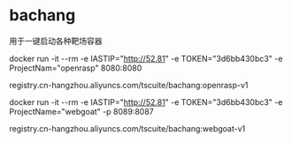 # bachang

用于一键启动各种靶场容器


docker run -it --rm -e IASTIP="http://52.81" -e TOKEN="3d6bb430bc3" -e ProjectNam="openrasp"  8080:8080

registry.cn-hangzhou.aliyuncs.com/tscuite/bachang:openrasp-v1



docker run -it --rm -e IASTIP="http://52.81" -e TOKEN="3d6bb430bc3" -e ProjectName="webgoat" -p 8089:8087

registry.cn-hangzhou.aliyuncs.com/tscuite/bachang:webgoat-v1
